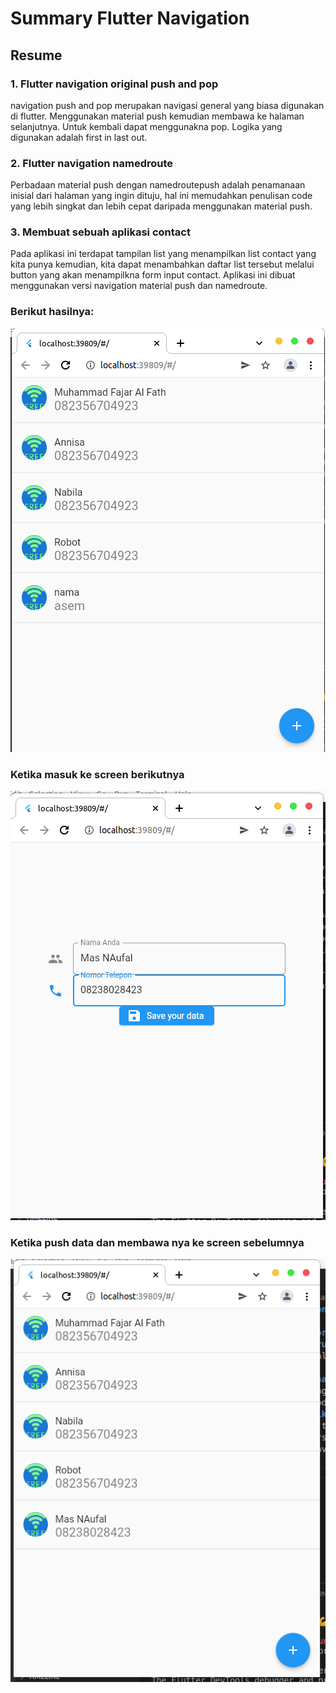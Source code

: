 # Summary Flutter Navigation
## Resume
### 1. Flutter navigation original push and pop
navigation push and pop merupakan navigasi general yang biasa digunakan di flutter. Menggunakan material push kemudian membawa ke halaman selanjutnya. Untuk kembali dapat menggunakna pop. Logika yang digunakan adalah first in last out.
### 2. Flutter navigation namedroute
Perbadaan material push dengan namedroutepush adalah penamanaan inisial dari halaman yang ingin dituju, hal ini memudahkan penulisan code yang lebih singkat dan lebih cepat daripada menggunakan material push.
### 3.  Membuat sebuah aplikasi contact
Pada aplikasi ini terdapat tampilan list yang menampilkan list contact yang kita punya kemudian, kita dapat menambahkan daftar list tersebut melalui button yang akan menampilkna form input contact. Aplikasi ini dibuat menggunakan versi navigation material push dan namedroute.
### Berikut hasilnya:
![gambar 1](screenshots/1.png)
### Ketika masuk ke screen berikutnya
![gambar 2](screenshots/2.png)
### Ketika push data dan membawa nya ke screen sebelumnya
![gambar 3](screenshots/3.png)